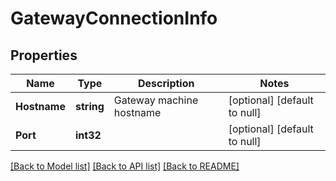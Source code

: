 # GatewayConnectionInfo

## Properties
Name | Type | Description | Notes
------------ | ------------- | ------------- | -------------
**Hostname** | **string** | Gateway machine hostname | [optional] [default to null]
**Port** | **int32** |  | [optional] [default to null]

[[Back to Model list]](../README.md#documentation-for-models) [[Back to API list]](../README.md#documentation-for-api-endpoints) [[Back to README]](../README.md)

